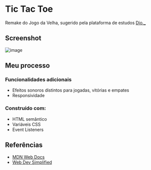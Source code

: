 # Tic Tac Toe
Remake do Jogo da Velha, sugerido pela plataforma de estudos <a href="https://www.dio.me/">Dio._</a>

## Screenshot

![image](https://user-images.githubusercontent.com/84540148/161406373-a951823d-6861-47f8-9a60-3715899c8924.png)


## Meu processo

### Funcionalidades adicionais
- Efeitos sonoros distintos para jogadas, vitórias e empates
- Responsividade

### Construído com:
- HTML semântico
- Variáveis CSS
- Event Listeners

## Referências
- <a href="https://developer.mozilla.org/pt-BR/">MDN Web Docs</a>
- <a href="https://www.youtube.com/watch?v=Y-GkMjUZsmM">Web Dev Simplified</a>



